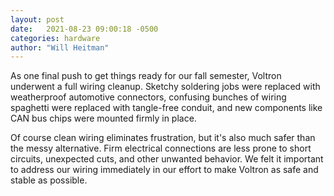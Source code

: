 ```yaml
---
layout: post
date:   2021-08-23 09:00:18 -0500
categories: hardware
author: "Will Heitman"
---
```


As one final push to get things ready for our fall semester, Voltron underwent a full wiring cleanup. Sketchy soldering jobs were replaced with weatherproof automotive connectors, confusing bunches of wiring spaghetti were replaced with tangle-free conduit, and new components like CAN bus chips were mounted firmly in place.

Of course clean wiring eliminates frustration, but it's also much safer than the messy alternative. Firm electrical connections are less prone to short circuits, unexpected cuts, and other unwanted behavior. We felt it important to address our wiring immediately in our effort to make Voltron as safe and stable as possible.